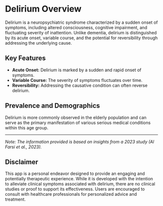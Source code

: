 # Delirium Overview

Delirium is a neuropsychiatric syndrome characterized by a sudden onset of symptoms, including altered consciousness, cognitive impairment, and fluctuating severity of inattention. Unlike dementia, delirium is distinguished by its acute onset, variable course, and the potential for reversibility through addressing the underlying cause.

## Key Features

- **Acute Onset:** Delirium is marked by a sudden and rapid onset of symptoms.
- **Variable Course:** The severity of symptoms fluctuates over time.
- **Reversibility:** Addressing the causative condition can often reverse delirium.

## Prevalence and Demographics

Delirium is more commonly observed in the elderly population and can serve as the primary manifestation of various serious medical conditions within this age group.

---

*Note: The information provided is based on insights from a 2023 study (Al Farsi et al., 2023).*

## Disclaimer

This app is a personal endeavor designed to provide an engaging and potentially therapeutic experience. While it is developed with the intention to alleviate clinical symptoms associated with delirium, there are no clinical studies or proof to support its effectiveness. Users are encouraged to consult with healthcare professionals for personalized advice and treatment.


